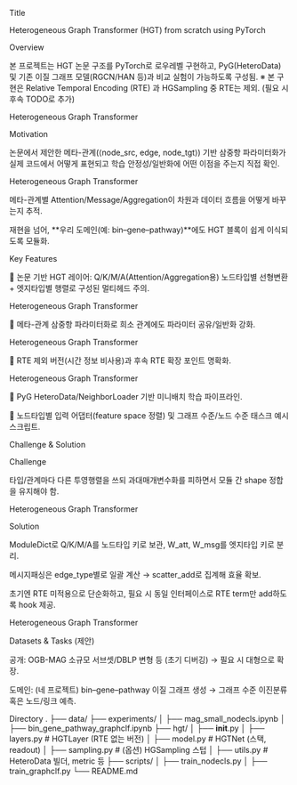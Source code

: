Title

Heterogeneous Graph Transformer (HGT) from scratch using PyTorch

Overview

본 프로젝트는 HGT 논문 구조를 PyTorch로 로우레벨 구현하고, PyG(HeteroData) 및 기존 이질 그래프 모델(RGCN/HAN 등)과 비교 실험이 가능하도록 구성됨.
※ 본 구현은 Relative Temporal Encoding (RTE) 과 HGSampling 중 RTE는 제외. (필요 시 후속 TODO로 추가) 

Heterogeneous Graph Transformer

Motivation

논문에서 제안한 메타-관계(⟨node_src, edge, node_tgt⟩) 기반 삼중항 파라미터화가 실제 코드에서 어떻게 표현되고 학습 안정성/일반화에 어떤 이점을 주는지 직접 확인. 

Heterogeneous Graph Transformer

메타-관계별 Attention/Message/Aggregation이 차원과 데이터 흐름을 어떻게 바꾸는지 추적.

재현을 넘어, **우리 도메인(예: bin–gene–pathway)**에도 HGT 블록이 쉽게 이식되도록 모듈화.

Key Features

🧩 논문 기반 HGT 레이어: Q/K/M/A(Attention/Aggregation용) 노드타입별 선형변환 + 엣지타입별 행렬로 구성된 멀티헤드 주의. 

Heterogeneous Graph Transformer

🧩 메타-관계 삼중항 파라미터화로 희소 관계에도 파라미터 공유/일반화 강화. 

Heterogeneous Graph Transformer

🧩 RTE 제외 버전(시간 정보 비사용)과 후속 RTE 확장 포인트 명확화. 

Heterogeneous Graph Transformer

🧩 PyG HeteroData/NeighborLoader 기반 미니배치 학습 파이프라인.

🧩 노드타입별 입력 어댑터(feature space 정렬) 및 그래프 수준/노드 수준 태스크 예시 스크립트.

Challenge & Solution

Challenge

타입/관계마다 다른 투영행렬을 쓰되 과대매개변수화를 피하면서 모듈 간 shape 정합을 유지해야 함. 

Heterogeneous Graph Transformer

Solution

ModuleDict로 Q/K/M/A를 노드타입 키로 보관, W_att, W_msg를 엣지타입 키로 분리.

메시지패싱은 edge_type별로 일괄 계산 → scatter_add로 집계해 효율 확보.

초기엔 RTE 미적용으로 단순화하고, 필요 시 동일 인터페이스로 RTE term만 add하도록 hook 제공. 

Heterogeneous Graph Transformer

Datasets & Tasks (제안)

공개: OGB-MAG 소규모 서브셋/DBLP 변형 등 (초기 디버깅) → 필요 시 대형으로 확장.

도메인: (네 프로젝트) bin–gene–pathway 이질 그래프 생성 → 그래프 수준 이진분류 혹은 노드/링크 예측.

Directory
.
├── data/
├── experiments/
│   ├── mag_small_nodecls.ipynb
│   ├── bin_gene_pathway_graphclf.ipynb
├── hgt/
│   ├── __init__.py
│   ├── layers.py        # HGTLayer (RTE 없는 버전)
│   ├── model.py         # HGTNet (스택, readout)
│   ├── sampling.py      # (옵션) HGSampling 스텁
│   ├── utils.py         # HeteroData 빌더, metric 등
├── scripts/
│   ├── train_nodecls.py
│   ├── train_graphclf.py
└── README.md
